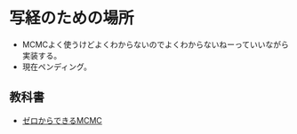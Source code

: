 # 写経のための場所
- MCMCよく使うけどよくわからないのでよくわからないねーっていいながら実装する。
- 現在ペンディング。
## 教科書
- [ゼロからできるMCMC](https://www.kspub.co.jp/book/detail/5201749.html)